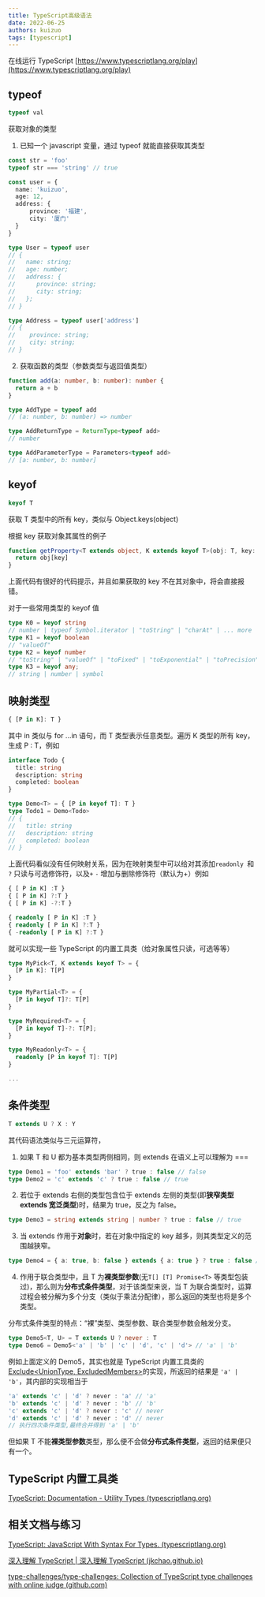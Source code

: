 ```yaml
---
title: TypeScript高级语法
date: 2022-06-25
authors: kuizuo
tags: [typescript]
---
```


<!-- truncate -->

在线运行 TypeScript [https://www.typescriptlang.org/play](https://www.typescriptlang.org/play)

## typeof

```TypeScript
typeof val
```

获取对象的类型

1. 已知一个 javascript 变量，通过 typeof 就能直接获取其类型

```TypeScript
const str = 'foo'
typeof str === 'string' // true

const user = {
  name: 'kuizuo',
  age: 12,
  address: {
      province: '福建',
      city: '厦门'
  }
}

type User = typeof user
// {
//   name: string;
//   age: number;
//   address: {
//      province: string;
//      city: string;
//   };
// }

type Address = typeof user['address']
// {
//    province: string;
//    city: string;
// }

```

2. 获取函数的类型（参数类型与返回值类型）

```TypeScript
function add(a: number, b: number): number {
  return a + b
}

type AddType = typeof add
// (a: number, b: number) => number

type AddReturnType = ReturnType<typeof add>
// number

type AddParameterType = Parameters<typeof add>
// [a: number, b: number]
```

## keyof

```TypeScript
keyof T
```

获取 T 类型中的所有 key，类似与 Object.keys(object)

根据 key 获取对象其属性的例子

```TypeScript
function getProperty<T extends object, K extends keyof T>(obj: T, key: K) {
  return obj[key]
}
```

上面代码有很好的代码提示，并且如果获取的 key 不在其对象中，将会直接报错。

对于一些常用类型的 keyof 值

```TypeScript
type K0 = keyof string
// number | typeof Symbol.iterator | "toString" | "charAt" | ... more
type K1 = keyof boolean
// "valueOf"
type K2 = keyof number
// "toString" | "valueOf" | "toFixed" | "toExponential" | "toPrecision" | "toLocaleString"
type K3 = keyof any;
// string | number | symbol
```

## 映射类型

```TypeScript
{ [P in K]: T }
```

其中 in 类似与 for ...in 语句，而 T 类型表示任意类型。遍历 K 类型的所有 key，生成 P : T，例如

```TypeScript
interface Todo {
  title: string
  description: string
  completed: boolean
}

type Demo<T> = { [P in keyof T]: T }
type Todo1 = Demo<Todo>
// {
//   title: string
//   description: string
//   completed: boolean
// }
```

上面代码看似没有任何映射关系，因为在映射类型中可以给对其添加`readonly `和 `?` 只读与可选修饰符，以及`+` `-` 增加与删除修饰符（默认为+）例如

```TypeScript
{ [ P in K] :T }
{ [ P in K] ?:T }
{ [ P in K] -?:T }

{ readonly [ P in K] :T }
{ readonly [ P in K] ?:T }
{ -readonly [ P in K] ?:T }

```

就可以实现一些 TypeScript 的内置工具类（给对象属性只读，可选等等）

```TypeScript
type MyPick<T, K extends keyof T> = {
  [P in K]: T[P]
}

type MyPartial<T> = {
  [P in keyof T]?: T[P]
}

type MyRequired<T> = {
  [P in keyof T]-?: T[P];
}

type MyReadonly<T> = {
  readonly [P in keyof T]: T[P]
}

...
```

## 条件类型

```TypeScript
T extends U ? X : Y
```

其代码语法类似与三元运算符，

1. 如果 T 和 U 都为基本类型两侧相同，则 extends 在语义上可以理解为 ===

```TypeScript
type Demo1 = 'foo' extends 'bar' ? true : false // false
type Demo2 = 'c' extends 'c' ? true : false // true
```

2. 若位于 extends 右侧的类型包含位于 extends 左侧的类型(即**狭窄类型 extends 宽泛类型**)时，结果为 true，反之为 false。

```TypeScript
type Demo3 = string extends string | number ? true : false // true
```

3. 当 extends 作用于**对象**时，若在对象中指定的 key 越多，则其类型定义的范围越狭窄。

```TypeScript
type Demo4 = { a: true, b: false } extends { a: true } ? true : false // true
```

4. 作用于联合类型中，且 T 为**裸类型参数**(无`T[] [T] Promise<T>` 等类型包装过)，那么则为**分布式条件类型**，对于该类型来说，当 T 为联合类型时，运算过程会被分解为多个分支（类似于乘法分配律），那么返回的类型也将是多个类型。

分布式条件类型的特点：“裸”类型、类型参数、联合类型参数会触发分支。

```TypeScript
type Demo5<T, U> = T extends U ? never : T
type Demo6 = Demo5<'a' | 'b' | 'c' | 'd', 'c' | 'd'> // 'a' | 'b'

```

例如上面定义的 Demo5，其实也就是 TypeScript 内置工具类的[Exclude<UnionType, ExcludedMembers>](https://www.typescriptlang.org/docs/handbook/utility-types.html#excludeuniontype-excludedmembers)的实现，所返回的结果是 `'a' | 'b'`，其内部的实现相当于

```TypeScript
'a' extends 'c' | 'd' ? never : 'a' // 'a'
'b' extends 'c' | 'd' ? never : 'b' // 'b'
'c' extends 'c' | 'd' ? never : 'c' // never
'd' extends 'c' | 'd' ? never : 'd' // never
// 执行四次条件类型,最终合并得到 'a' | 'b'

```

但如果 T 不能**裸类型参数**类型，那么便不会做**分布式条件类型**，返回的结果便只有一个。

## TypeScript 内置工具类

[TypeScript: Documentation - Utility Types (typescriptlang.org)](https://www.typescriptlang.org/docs/handbook/utility-types.html)

## 相关文档与练习

[TypeScript: JavaScript With Syntax For Types. (typescriptlang.org)](https://www.typescriptlang.org/)

[深入理解 TypeScript | 深入理解 TypeScript (jkchao.github.io)](https://jkchao.github.io/typescript-book-chinese/)

[type-challenges/type-challenges: Collection of TypeScript type challenges with online judge (github.com)](https://github.com/type-challenges/type-challenges)

